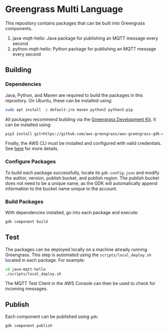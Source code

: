 # Greengrass Multi Language

This repository contains packages that can be built into Greengrass components.

1. java-mqtt-hello: Java package for publishing an MQTT message every second
2. python-mqtt-hello: Python package for publishing an MQTT message every second

## Building

### Dependencies

Java, Python, and Maven are required to build the packages in this repository. On Ubuntu, these can be installed using:

```bash
sudo apt install -y default-jre maven python3 python3-pip
```

All packages recommend building via the [Greengrass Development Kit](https://docs.aws.amazon.com/greengrass/v2/developerguide/greengrass-development-kit-cli.html). It can be installed using:

```bash
pip3 install git+https://github.com/aws-greengrass/aws-greengrass-gdk-cli.git@v1.6.1
```

Finally, the AWS CLI must be installed and configured with valid credentials. See [here](https://docs.aws.amazon.com/cli/latest/userguide/getting-started-install.html) for more details.

### Configure Packages

To build each package successfully, locate its `gdk-config.json` and modify the author, version, publish bucket, and publish region. The publish bucket does not need to be a unique name, as the GDK will automatically append information to the bucket name unique to the account.

### Build Packages

With dependencies installed, go into each package and execute:

```bash
gdk component build
```

## Test

The packages can be deployed locally on a machine already running Greengrass. This step is automated using the `scripts/local_deploy.sh` located in each package. For example:

```bash
cd java-mqtt-hello
./scripts/local_deploy.sh
```

The MQTT Test Client in the AWS Console can then be used to check for incoming messages.

## Publish

Each component can be published using `gdk`:

```bash
gdk component publish
```
